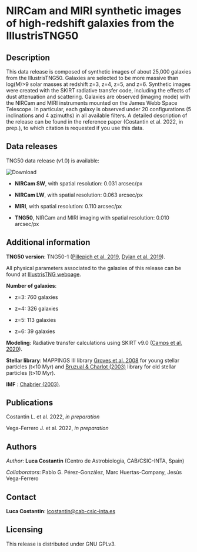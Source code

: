 # NIRCam and MIRI synthetic images of high-redshift galaxies from the IllustrisTNG50
 
## Description 

This data release is composed of synthetic images of about 25,000 galaxies from the IllustrisTNG50. Galaxies are selected to be more massive than log(M)>9 solar masses at redshift z=3, z=4, z=5, and z=6. Synthetic images were created with the SKIRT radiative transfer code, including the effects of dust attenuation and scattering. Galaxies are observed (imaging mode) with the NIRCam and MIRI instruments mounted on the James Webb Space Telescope. In particular, each galaxy is observed under 20 configurations (5 inclinations and 4 azimuths) in all available filters. A detailed description of the release can be found in the reference paper (Costantin et al. 2022, in prep.), to which citation is requested if you use this data.
 
## Data releases

TNG50 data release (v1.0) is available: 

![Download](https://img.shields.io/badge/version-v1.0-green)

* **NIRCam SW**, with spatial resolution: 0.031 arcsec/px

* **NIRCam LW**, with spatial resolution: 0.063 arcsec/px

* **MIRI**, with spatial resolution: 0.110 arcsec/px

* **TNG50**, NIRCam and MIRI imaging with spatial resolution: 0.010 arcsec/px

## Additional information

**TNG50 version**: TNG50-1 ([Pillepich et al. 2019](http://ui.adsabs.harvard.edu/abs/arXiv:1902.05553), [Dylan et al. 2019](https://ui.adsabs.harvard.edu/abs/2019MNRAS.490.3234N/abstract)). 

All physical parameters associated to the galaxies of this release can be found at [IllustrisTNG webpage](https://www.tng-project.org/data/docs/specifications/).

**Number of galaxies**:

* z=3: 760 galaxies

* z=4: 326 galaxies

* z=5: 113 galaxies

* z=6: 39 galaxies

**Modeling**: Radiative transfer calculations using SKIRT v9.0 ([Camps et al. 2020](https://ui.adsabs.harvard.edu/abs/2020A%26C....3100381C/abstract)).

**Stellar library**: MAPPINGS III library [Groves et al. 2008](https://ui.adsabs.harvard.edu/abs/2008ApJS..176..438G/abstract) for young stellar particles (t<10 Myr) and [Bruzual & Charlot (2003)](https://ui.adsabs.harvard.edu/abs/2003MNRAS.344.1000B/abstract) library for old stellar particles (t>10 Myr).

**IMF** : [Chabrier (2003)](https://ui.adsabs.harvard.edu/abs/2003PASP..115..763C/abstract).
## Publications

Costantin L. et al. 2022, *in preparation*

Vega-Ferrero J. et al. 2022, *in preparation*

## Authors

*Author*: **Luca Costantin** (Centro de Astrobiología, CAB/CSIC-INTA, Spain)

*Collaborators*: Pablo G. Pérez-González, Marc Huertas-Company, Jesús Vega-Ferrero
 
## Contact

**Luca Costantin**: lcostantin@cab-csic-inta.es

## Licensing

This release is distributed under GNU GPLv3.
